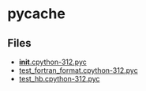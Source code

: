 # __pycache__

## Files

- [__init__.cpython-312.pyc](__init__.cpython-312.pyc)
- [test_fortran_format.cpython-312.pyc](test_fortran_format.cpython-312.pyc)
- [test_hb.cpython-312.pyc](test_hb.cpython-312.pyc)
